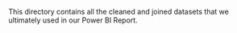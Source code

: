 This directory contains all the cleaned and joined datasets that we ultimately used in our Power BI Report.
